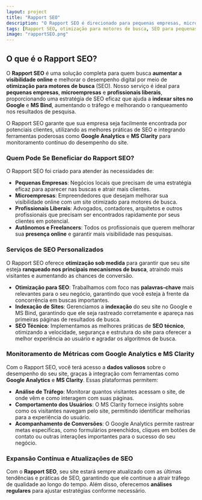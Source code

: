 ```yaml
---
layout: project  
title: "Rapport SEO"  
description: "O Rapport SEO é direcionado para pequenas empresas, microempresas e profissionais liberais, oferecendo um serviço completo de otimização, gerenciamento de indexação em serviços de busca e monitoramento constante de métricas."
tags: [Rapport SEO, otimização para motores de busca, SEO para pequenas empresas, microempresas, profissionais liberais, aumento de visibilidade online, indexação de sites, Google Analytics, MS Clarity, SEO técnico, análise de tráfego, comportamento dos usuários, acompanhamento de conversões, ranqueamento no Google, SEO personalizado, estratégias de SEO, monitoramento de métricas, presença online, SEO para pequenas empresas, microempresas, profissionais liberais]
image: "rapportSEO.png"  
---
```


## O que é o Rapport SEO?

O **Rapport SEO** é uma solução completa para quem busca **aumentar a visibilidade online** e melhorar o desempenho digital por meio de **otimização para motores de busca** (SEO). Nosso serviço é ideal para **pequenas empresas**, **microempresas** e **profissionais liberais**, proporcionando uma estratégia de SEO eficaz que ajuda a **indexar sites no Google** e **MS Bind**, aumentando o tráfego e melhorando o ranqueamento nos resultados de pesquisa.

O Rapport SEO garante que sua empresa seja facilmente encontrada por potenciais clientes, utilizando as melhores práticas de SEO e integrando ferramentas poderosas como **Google Analytics** e **MS Clarity** para monitoramento contínuo do desempenho do site.

### Quem Pode Se Beneficiar do Rapport SEO?

O Rapport SEO foi criado para atender às necessidades de:

- **Pequenas Empresas**: Negócios locais que precisam de uma estratégia eficaz para aparecer nas buscas e atrair mais clientes.
- **Microempresas**: Empreendedores que desejam melhorar sua visibilidade online com um site otimizado para motores de busca.
- **Profissionais Liberais**: Advogados, contadores, arquitetos e outros profissionais que precisam ser encontrados rapidamente por seus clientes em potencial.
- **Autônomos e Freelancers**: Todos os profissionais que querem melhorar sua **presença online** e garantir mais visibilidade nas pesquisas.

### Serviços de SEO Personalizados

O Rapport SEO oferece **otimização sob medida** para garantir que seu site esteja **ranqueado nos principais mecanismos de busca**, atraindo mais visitantes e aumentando as chances de conversão.

- **Otimização para SEO**: Trabalhamos com foco nas **palavras-chave** mais relevantes para o seu negócio, garantindo que você esteja à frente da concorrência em buscas importantes.
- **Indexação de Sites**: Gerenciamos a **indexação** do seu site no Google e MS Bind, garantindo que ele seja rastreado corretamente e apareça nas primeiras páginas de resultados de busca.
- **SEO Técnico**: Implementamos as melhores práticas de **SEO técnico**, otimizando a velocidade, segurança e estrutura do site para oferecer a melhor experiência ao usuário e agradar os algoritmos de busca.

### Monitoramento de Métricas com Google Analytics e MS Clarity

Com o Rapport SEO, você terá acesso a **dados valiosos** sobre o desempenho do seu site, graças à integração com ferramentas como **Google Analytics** e **MS Clarity**. Essas plataformas permitem:

- **Análise de Tráfego**: Monitorar quantos visitantes acessam o site, de onde vêm e como interagem com suas páginas.
- **Comportamento dos Usuários**: O MS Clarity fornece insights sobre como os visitantes navegam pelo site, permitindo identificar melhorias para a experiência do usuário.
- **Acompanhamento de Conversões**: O Google Analytics permite rastrear metas específicas, como formulários preenchidos, cliques em botões de contato ou outras interações importantes para o sucesso do seu negócio.

### Expansão Contínua e Atualizações de SEO

Com o **Rapport SEO**, seu site estará sempre atualizado com as últimas tendências e práticas de SEO, garantindo que ele continue a atrair tráfego de qualidade ao longo do tempo. Além disso, oferecemos **análises regulares** para ajustar estratégias conforme necessário.
